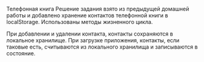 Телефонная книга Решение задания взято из предыдущей домашней работы и добавлено
хранение контактов телефонной книги в localStorage. Использованы методы
жизненного цикла.

При добавлении и удалении контакта, контакты сохраняются в локальное хранилище.
При загрузке приложения, контакты, если таковые есть, считываются из локального
хранилища и записываются в состояние.
